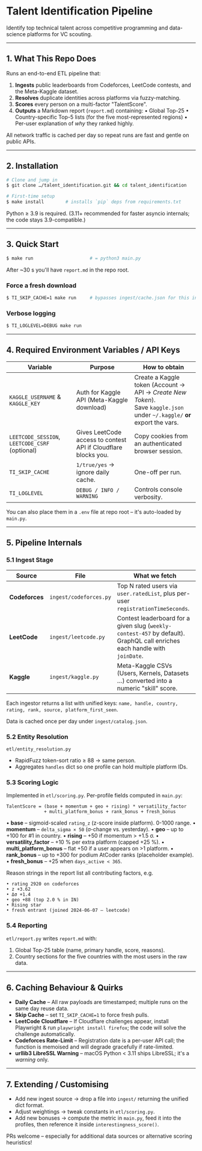 # Talent Identification Pipeline

Identify top technical talent across competitive programming and data-science platforms for VC scouting.

---

## 1. What This Repo Does

Runs an end-to-end ETL pipeline that:
1. **Ingests** public leaderboards from Codeforces, LeetCode contests, and the Meta-Kaggle dataset.
2. **Resolves** duplicate identities across platforms via fuzzy-matching.
3. **Scores** every person on a multi-factor "TalentScore".
4. **Outputs** a Markdown report (`report.md`) containing:
   • Global Top-25
   • Country-specific Top-5 lists (for the five most-represented regions)
   • Per-user explanation of *why* they ranked highly.

All network traffic is cached per day so repeat runs are fast and gentle on public APIs.

---

## 2. Installation

```bash
# Clone and jump in
$ git clone …/talent_identification.git && cd talent_identification

# First-time setup
$ make install        # installs `pip` deps from requirements.txt
```

Python ≥ 3.9 is required. (3.11+ recommended for faster asyncio internals; the code stays 3.9-compatible.)

---

## 3. Quick Start

```bash
$ make run                     # = python3 main.py
```

After ~30 s you'll have `report.md` in the repo root.

### Force a fresh download

```bash
$ TI_SKIP_CACHE=1 make run     # bypasses ingest/cache.json for this invocation
```

### Verbose logging

```bash
$ TI_LOGLEVEL=DEBUG make run
```

---

## 4. Required Environment Variables / API Keys

| Variable | Purpose | How to obtain |
|-----------|---------|---------------|
| `KAGGLE_USERNAME` & `KAGGLE_KEY` | Auth for Kaggle API (Meta-Kaggle download) | Create a Kaggle token (Account → API → *Create New Token*).<br/>Save `kaggle.json` under `~/.kaggle/` **or** export the vars. |
| `LEETCODE_SESSION`, `LEETCODE_CSRF` (optional) | Gives LeetCode access to contest API if Cloudflare blocks you. | Copy cookies from an authenticated browser session. |
| `TI_SKIP_CACHE` | `1/true/yes` → ignore daily cache. | One-off per run. |
| `TI_LOGLEVEL` | `DEBUG / INFO / WARNING` | Controls console verbosity. |

You can also place them in a `.env` file at repo root – it's auto-loaded by `main.py`.

---

## 5. Pipeline Internals

### 5.1 Ingest Stage

| Source | File | What we fetch |
|--------|------|---------------|
| **Codeforces** | `ingest/codeforces.py` | Top N rated users via `user.ratedList`, plus per-user `registrationTimeSeconds`. |
| **LeetCode** | `ingest/leetcode.py` | Contest leaderboard for a given slug (`weekly-contest-457` by default). GraphQL call enriches each handle with `joinDate`. |
| **Kaggle** | `ingest/kaggle.py` | Meta-Kaggle CSVs (Users, Kernels, Datasets …) converted into a numeric "skill" score. |

Each ingestor returns a list with unified keys: `name, handle, country, rating, rank, source, platform_first_seen`.

Data is cached once per day under `ingest/catalog.json`.

### 5.2 Entity Resolution

`etl/entity_resolution.py`

* RapidFuzz token-sort ratio ≥ 88 → same person.
* Aggregates `handles` dict so one profile can hold multiple platform IDs.

### 5.3 Scoring Logic

Implemented in `etl/scoring.py`.  Per-profile fields computed in `main.py`:

```
TalentScore = (base + momentum + geo + rising) * versatility_factor
              + multi_platform_bonus + rank_bonus + fresh_bonus
```

• **base** – sigmoid-scaled `rating_z` (z-score inside platform). 0-1000 range.
• **momentum** – `delta_sigma × 50` (σ-change vs. yesterday).
• **geo** – up to +100 for #1 in country.
• **rising** – +50 if momentum > +1.5 σ.
• **versatility_factor** – +10 % per extra platform (capped +25 %).
• **multi_platform_bonus** – flat +50 if a user appears on >1 platform.
• **rank_bonus** – up to +300 for podium AtCoder ranks (placeholder example).
• **fresh_bonus** – +25 when `days_active < 365`.

Reason strings in the report list all contributing factors, e.g.

```
• rating 2920 on codeforces
• z +3.62
• Δσ +1.4
• geo +88 (top 2.0 % in IN)
• Rising star
• fresh entrant (joined 2024-06-07 — leetcode)
```

### 5.4 Reporting

`etl/report.py` writes `report.md` with:

1. Global Top-25 table (name, primary handle, score, reasons).
2. Country sections for the five countries with the most users in the raw data.

---

## 6. Caching Behaviour & Quirks

* **Daily Cache** – All raw payloads are timestamped; multiple runs on the same day reuse data.
* **Skip Cache** – set `TI_SKIP_CACHE=1` to force fresh pulls.
* **LeetCode Cloudflare** – If Cloudflare challenges appear, install Playwright & run `playwright install firefox`; the code will solve the challenge automatically.
* **Codeforces Rate-Limit** – Registration date is a per-user API call; the function is memoised and will degrade gracefully if rate-limited.
* **urllib3 LibreSSL Warning** – macOS Python < 3.11 ships LibreSSL; it's a *warning* only.

---

## 7. Extending / Customising

* Add new ingest source → drop a file into `ingest/` returning the unified dict format.
* Adjust weightings → tweak constants in `etl/scoring.py`.
* Add new bonuses → compute the metric in `main.py`, feed it into the profiles, then reference it inside `interestingness_score()`.

PRs welcome – especially for additional data sources or alternative scoring heuristics!